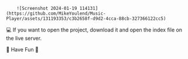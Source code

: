         ![Screenshot 2024-01-19 114131](https://github.com/MikeYoulend/Music-Player/assets/131193353/c3b2658f-d9d2-4cca-88cb-327366122cc5)


💻 If you want to open the project, download it and open the index file on the live server.

🍃 Have Fun 🍂
